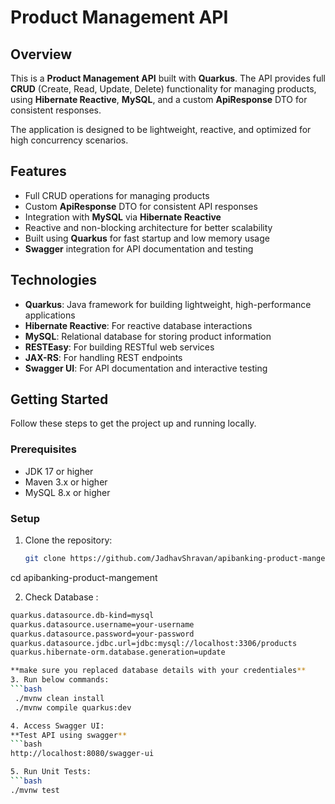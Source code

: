    # Product Management API

## Overview

This is a **Product Management API** built with **Quarkus**. The API provides full **CRUD** (Create, Read, Update, Delete) functionality for managing products, using **Hibernate Reactive**, **MySQL**, and a custom **ApiResponse<T>** DTO for consistent responses.

The application is designed to be lightweight, reactive, and optimized for high concurrency scenarios.

## Features

- Full CRUD operations for managing products
- Custom **ApiResponse<T>** DTO for consistent API responses
- Integration with **MySQL** via **Hibernate Reactive**
- Reactive and non-blocking architecture for better scalability
- Built using **Quarkus** for fast startup and low memory usage
- **Swagger** integration for API documentation and testing

## Technologies

- **Quarkus**: Java framework for building lightweight, high-performance applications
- **Hibernate Reactive**: For reactive database interactions
- **MySQL**: Relational database for storing product information
- **RESTEasy**: For building RESTful web services
- **JAX-RS**: For handling REST endpoints
- **Swagger UI**: For API documentation and interactive testing

## Getting Started

Follow these steps to get the project up and running locally.

### Prerequisites

- JDK 17 or higher
- Maven 3.x or higher
- MySQL 8.x or higher

### Setup

1. Clone the repository:

   ```bash
   git clone https://github.com/JadhavShravan/apibanking-product-mangement.git
cd apibanking-product-mangement

2. Check Database :
 ```bash
quarkus.datasource.db-kind=mysql
quarkus.datasource.username=your-username
quarkus.datasource.password=your-password
quarkus.datasource.jdbc.url=jdbc:mysql://localhost:3306/products
quarkus.hibernate-orm.database.generation=update
 
**make sure you replaced database details with your credentiales**
3. Run below commands:
```bash
  ./mvnw clean install  
  ./mvnw compile quarkus:dev

4. Access Swagger UI:
**Test API using swagger**
```bash
http://localhost:8080/swagger-ui

5. Run Unit Tests:
```bash
 ./mvnw test



